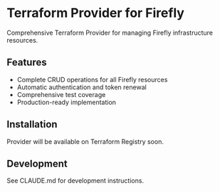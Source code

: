 # Terraform Provider for Firefly

Comprehensive Terraform Provider for managing Firefly infrastructure resources.

## Features
- Complete CRUD operations for all Firefly resources
- Automatic authentication and token renewal
- Comprehensive test coverage
- Production-ready implementation

## Installation
Provider will be available on Terraform Registry soon.

## Development
See CLAUDE.md for development instructions.
